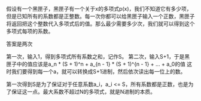 假设有一个黑匣子，黑匣子有一个关于x的多项式p(x)，我们不知道它有多少项，但是已知所有的系数都是正整数。每一次你都可以给黑匣子输入一个正数，黑匣子将返回把这个整数代入多项式后的值。那么最少需要多少次，我们就可以得到这个多项式每项的系数。

答案是两次

第一次，输入1，得到多项式所有系数之和，记作S。
第二次，输入S+1，于是黑匣子中的值应该是a_n * (S + 1)^n + a_{n - 1} * (S + 1)^{n - 1} + ... + a_0的值
这时我们要得到每一个a，就可以转换成S+1进制，然后依次读出每一位上的数。

第一次得到S是为了保证对于任意系数a_i，a_i <= S，所有系数都是正数，也是为了保证这一点。最大系数不超过N的多项式，就是N进制的本质。